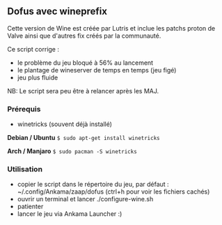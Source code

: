 ## Dofus avec wineprefix

Cette version de Wine est créée par Lutris et inclue les patchs proton de Valve ainsi que d'autres fix créés par la communauté.

Ce script corrige :
- le problème du jeu bloqué à 56% au lancement
- le plantage de wineserver de temps en temps (jeu figé)
- jeu plus fluide

NB: Le script sera peu être à relancer après les MAJ.

### Prérequis
- winetricks (souvent déjà installé)

**Debian / Ubuntu**
```$ sudo apt-get install winetricks```

**Arch / Manjaro**
```$ sudo pacman -S winetricks```

### Utilisation
- copier le script dans le répertoire du jeu, par défaut : ~/.config/Ankama/zaap/dofus (ctrl+h pour voir les fichiers cachés)
- ouvrir un terminal et lancer ./configure-wine.sh
- patienter 
- lancer le jeu via Ankama Launcher :)